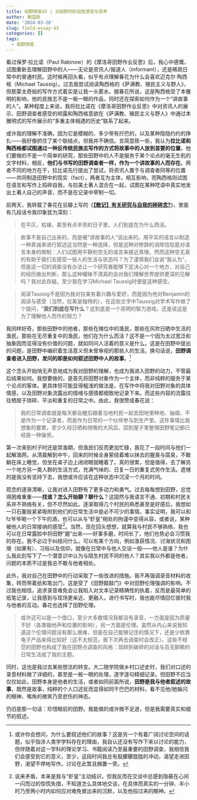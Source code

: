 ```yaml
---
title: 田野随笔43 | 对田野的阶段性感受与思考
author: 黄国政
date: '2024-03-28'
slug: field-essay-43
categories: []
tags:
  - 田野随笔
---
```


<!--more-->

看过保罗·拉比诺（Paul Rabinow）的《摩洛哥田野作业反思》后，我心中感慨，试图重新去理解田野中的人——无论是资讯人/报道人（informant），还是稀疏日常中的普通村民。这时候再回头看，似乎有点理解春花为什么会喜欢迈克尔·陶西格（Michael Taussig）。过去我尝试阅读陶西格的《萨满教、殖民主义与野人》，但那蒙太奇般的写作方式着实是让我一头雾水。据春花所说，这是陶西格受了本雅明的影响，他的民族志不是一板一眼的作品，同时还在探索如何作为一个“讲故事的人”。某种程度上来说，我将拉比诺在《摩洛哥田野作业反思》中对资讯人的展示、田野调查者感受的袒露和陶西格意欲在《萨满教、殖民主义与野人》中通过本雅明式的写作展示的“多重主体相遇的历史”联系了起来。

或许我的理解不准确，因为它是模糊的、多少带有拧巴的，以及某种隐隐约约的挣扎——我好像抓住了某个联结点，但我并不确信。言简意赅一些，我认为**拉比诺和陶西格都试图通过一种反传统民族志写作的方式将故事中的人放到首要的位置**，他们要做的不是一个简单的研究，那些田野中的人不是服务于某个论点的毫无生机的文字材料，相反，**他们与书写的田野调查者一样，作为一个讲故事的人而存在**。两者不同的地方在于，拉比诺先行提出了尝试，将资讯人置于与调查者同等的位置——共同制造田野中的现实（fact），两者互为主体，相互影响，而陶西格则试图在语言和写作上捣碎自我，与拉美土著人混合在一起，试图在某种呓语中真实地发出土著人自己的声音，而不是在记录中宰制一切。

前两天，我转载了春花在豆瓣上写的《**[【散记】有关研究与自我的碎碎念?](https://guozheng.rbind.io/posts/2024/03/research-and-myself/)**》，里面有几段话令我印象犹为深刻：

> 在平仄，枯燥，甚至有点辛劳的日子里，人们到底在为什么而活。
> 

> 故事不是自己出来的，而是被“讲故事的人”说出来的。用平实的语言以制造一种真诚来进行叙述这当然是一种选择，但是这种对修辞的消除恰恰是对语言本身的限制：人们试图用平静到空无的语言来接近真理，然而这种空无真的有助于我们去感受一些人的生活与状态吗？为了谨慎我们会说“我认为”，但是这一切的调查没有办法让一个研究者能够下定决心对一个地方，对自己的经历做出判断，那么这种暧昧不清真的会对我们理解世界提供更深的见解吗？我对此存疑。至少我在学习Michael Taussig时便是这种感受。
> 

> 阅读Taussig不是因为我对拉美有着兴趣与爱好，而是因为他对Benjamin的阅读与感受（当然，拉美是独特的），在这些文字中Taussig对学术写作做了个提问，“**我们到底在写什么**？这到底是一个高明的智力游戏，还是说这是为了理解他人而作的努力？
> 

我同样好奇，那些田野中的他者，那些在摊位中的渔民，那些在风吹日晒中生活的渔民，那些在无尽重复中的渔民，他们在为什么而活？这不是一个因为太过宽泛和抽象因而显得没有价值的问题，就如同问人活着的意义是什么。这是在田野中提出的问题，是田野中编织着生活意义但未曾审视的那些人的生活。换句话说，**田野调查者进入田野，发问的即是如何叙述田野中人的故事**。[^1]

[^1]: 或许你会想问，为什么要叙述他们的故事？这是另一个有着广阔讨论空间的话题，似乎指涉人类学学科存在的理由，我自认还没有写作下来以讨论的能力，但伴随着对这一学科的理论学习、书籍阅读乃至最重要的田野调查，我相信我们会感受到它的意义，至少，这段时间我总有股朦朦胧胧的冲动，渴望走进田野，渴望不停地写作。讨论在此暂且搁置一旁。

这个念头开始悄无声息地成为我对田野的理解，也成为我进入田野的动力，不管最后结果如何。我想要做的，是首先将田野对象作为一个主体，而非纯粹的服务于某个论点的客体。更具体但可能显得粗浅的做法是，在写作中将我对田野对象的具体情感，以及田野对象流露出的情绪与感情都细致地记录下来。而这些内容的流露往往栖居于琐碎、平淡和重复的日常之中。由此，我很赞成春花说：

> 我的日常调查就是每天都会醒后跟着当地村民一起去田地里种地、抽烟，不是作为一个记录者，而是作为日常的一个伙伴参与到生产里。这件事情比我想象的要累，至少久经日晒和傍晚的大风后，回到屋子里整理田野笔记都已经是一种操劳。
> 

第一次来到村子时还是禁渔期，但渔民们反而更加忙碌，我花了一段时间与他们一起解渔网，从清晨解到中午，回来的时候全身萦绕着难以抹去的腥臭与腐臭，不敢躺在床上睡觉，但坐在桌子边上闭闭眼就睡着了。真的很累，但是值得，去了解另一个地方另一类人群的生活方式，充满气味的、日复一日的重复式劳作生活。遗憾的是我没有坚持下去，我想或许应该在这种状态中沉浸一个月的时间。

观念的逐渐清晰，让我对进入田野有了更多动力和勇气。过去每每想到田野，总觉得困难重重——**找谁？怎么开始聊？聊什么**？这固然与我语言不通、初期和村民关系并不熟络有关，但不尽然如此。逐渐取得几个村民的熟悉甚至是好感后，我想如一只石鳖般紧紧吸附到他们的日常生活中是必不可少的事情。事实证明，我可以和fz爷爷喝一个下午的酒，也可以从与“虾皇”相处的拘谨中变得从容，或者说，某种被他人的日常接纳的感受[^2]。当然，现在回头想想，就算我与村民不够熟络，我也可以在日常露脸中将田野“磨”出来——好事多磨，时间长了，他们也势必会习惯我的存在。我不必过于纠结问什么，可以有某个方向，例如渔获情况、讨海状况和困境（如果有）、习俗以及信仰，就像在日常中与他人交谈一般——他人是谁？为什么我此刻写下了一个潜意识中认为与陌生村民不同的他人？其实我以外都是他者，问题的本质不过是我总不敢与他者相处。

[^2]: 说来矛盾，本来是我与“虾皇”主动结识，但我反而在交谈中总感到隐蔽在心间一闪而过的惊慌失措，不知道怎么具体地交谈，在具体而真实的一分钟、半小时乃至两小时内如何应对难免冒出来的沉默，以及他投过来的眼神。

此外，我对自己在田野中的行动采取了一些改进的措施。我不再强调录音材料的收集，转而带着纸和笔出门，这是受了《田野敲敲门》中对田野伦理强调的影响。不过我也相信，追求录音难免会让我陷入对文本记录精确性的执着，反而是最简单的纸笔记录，让我感到与现场更亲近、更融入，进行书写时，我也能尽情回忆彼时我与他者的互动。春花也选择了田野伦理。

> 或许这可以是一个借口，至少大多数情况我都没有录音，一方面是因为质量不好（各类锄地声和位置的影响），另一方面是伦理。虽然从内心来说我知道这个伦理问题没有那么艰难，但是在自己能够记住的情况下，还是少依靠电子产品来得比较好（这不太规范，我下次再去调查时会改正）。这些不规范的田野也构成了我在田野点调查的风格：琐碎到破碎的对话与百无聊赖的日常生活成了我的主题。
> 

同时，这也是我过去某些想法的转变。大二随学院做乡村口述史时，我们对口述的录音材料做了详细的，甚至是一板一眼的处理，逐字逐句精细记录。但田野不应当仅仅如此，田野本身是他者的生活，或者如同前面所说，**田野是我与他者叙述的故事**，既然是故事，纯粹的个人口述反而显得如同干巴巴的材料，看不见他/她躲闪的眼神、嘴角的微笑乃至悲伤的神态。

仍旧是那一句话：珍惜眼前的田野。我能做的或许微不足道，但是我需要真实和细节的叙述。
